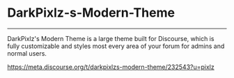 # DarkPixlz-s-Modern-Theme
---

DarkPixlz's Modern Theme is a large theme built for Discourse, which is fully customizable and styles most every area of your forum for admins and normal users.

https://meta.discourse.org/t/darkpixlzs-modern-theme/232543?u=pixlz

